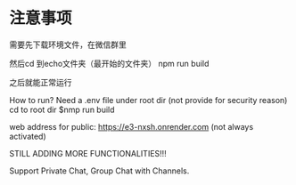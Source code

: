 # 注意事项
需要先下载环境文件，在微信群里

然后cd 到echo文件夹（最开始的文件夹）
npm run build

之后就能正常运行

How to run?
Need a .env file under root dir (not provide for security reason)
cd to root dir
$nmp run build


web address for public: https://e3-nxsh.onrender.com (not always activated)

STILL ADDING MORE FUNCTIONALITIES!!!

Support Private Chat, Group Chat with Channels.
